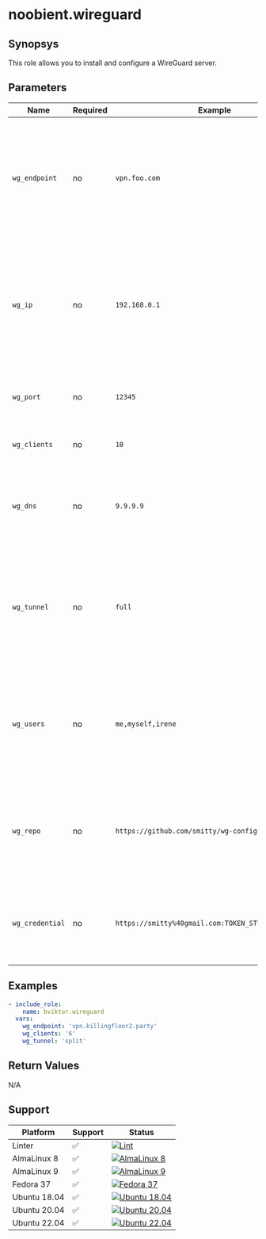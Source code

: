 # noobient.wireguard

## Synopsys

This role allows you to install and configure a WireGuard server.

## Parameters

| Name | Required | Example | Description |
|---|---|---|---|
| `wg_endpoint` | no | `vpn.foo.com` | The FQDN / IP address of your WireGuard server. Clients will connect to this address. Defaults to your server's primary IP address. |
| `wg_ip` | no | `192.168.0.1` | The "virtual" IP address of the WireGuard Server on the tunnel network. Clients will be assigned adjacent IPs automatically.  Defaults to `10.10.10.1`. |
| `wg_port` | no | `12345` | The WireGuard server port. Defaults to `44444`. |
| `wg_clients` | no | `10` | The number of allowed clients. Defaults to `5`. |
| `wg_dns` | no | `9.9.9.9` | The DNS server clients will use for name resolution. Defaults to `1.1.1.1` (Cloudflare). |
| `wg_tunnel` | no | `full` | Tunnel type, can be either `full` (all client traffic goes through the server) or `split` (only tunnel traffic goes through). Defaults to `split`. |
| `wg_users` | no | `me,myself,irene` | Comma separated list of nick names for your users. Must be the same number as `wg_clients`. No default values. |
| `wg_repo` | no | `https://github.com/smitty/wg-config ` | HTTP URL of the GitHub repo where you want to push your generated WireGuard config files. No default values. |
| `wg_credential` | no | `https://smitty%40gmail.com:TOKEN_STUFF@github.com` | Your GitHub [personal access token](https://docs.github.com/en/authentication/keeping-your-account-and-data-secure/creating-a-personal-access-token) for the repo specified in `wg_repo`. No default values. |

## Examples

```yml
- include_role:
    name: bviktor.wireguard
  vars:
    wg_endpoint: 'vpn.killingfloor2.party'
    wg_clients: '6'
    wg_tunnel: 'split'
```

## Return Values

N/A

## Support

| Platform | Support | Status |
|---|---|---|
| Linter | ✅ | [![Lint](https://github.com/noobient/ansible-galaxy-wireguard/actions/workflows/lint.yml/badge.svg)](https://github.com/noobient/ansible-galaxy-wireguard/actions/workflows/lint.yml) |
| AlmaLinux 8 | ✅ | [![AlmaLinux 8](https://github.com/noobient/ansible-galaxy-wireguard/actions/workflows/almalinux-8.yml/badge.svg)](https://github.com/noobient/ansible-galaxy-wireguard/actions/workflows/almalinux-8.yml) |
| AlmaLinux 9 | ✅ | [![AlmaLinux 9](https://github.com/noobient/ansible-galaxy-wireguard/actions/workflows/almalinux-9.yml/badge.svg)](https://github.com/noobient/ansible-galaxy-wireguard/actions/workflows/almalinux-9.yml) |
| Fedora 37 | ✅ | [![Fedora 37](https://github.com/noobient/ansible-galaxy-wireguard/actions/workflows/fedora-37.yml/badge.svg)](https://github.com/noobient/ansible-galaxy-wireguard/actions/workflows/fedora-37.yml) |
| Ubuntu 18.04 | ✅ | [![Ubuntu 18.04](https://github.com/noobient/ansible-galaxy-wireguard/actions/workflows/ubuntu-18.04.yml/badge.svg)](https://github.com/noobient/ansible-galaxy-wireguard/actions/workflows/ubuntu-18.04.yml) |
| Ubuntu 20.04 | ✅ | [![Ubuntu 20.04](https://github.com/noobient/ansible-galaxy-wireguard/actions/workflows/ubuntu-20.04.yml/badge.svg)](https://github.com/noobient/ansible-galaxy-wireguard/actions/workflows/ubuntu-20.04.yml) |
| Ubuntu 22.04 | ✅ | [![Ubuntu 22.04](https://github.com/noobient/ansible-galaxy-wireguard/actions/workflows/ubuntu-22.04.yml/badge.svg)](https://github.com/noobient/ansible-galaxy-wireguard/actions/workflows/ubuntu-22.04.yml) |
